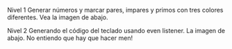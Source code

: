 Nivel 1
Generar números y marcar pares, impares y primos con tres colores diferentes. Vea la imagen de abajo.

Nivel 2
Generando el código del teclado usando even listener. La imagen de abajo.
No entiendo que hay que hacer men!
